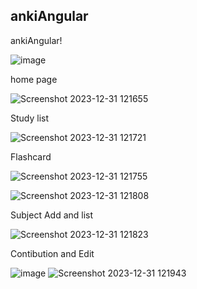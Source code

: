 




## ankiAngular
ankiAngular!

![image](https://github.com/sambathkumarpi/ankiAngular/assets/12695665/36d742fc-5855-4960-b196-88122fd0e60f)


home page 

![Screenshot 2023-12-31 121655](https://github.com/sambathkumarpi/ankiAngular/assets/12695665/ab5d4ab8-6cff-42ec-868e-054c6440a3b0)

Study list

![Screenshot 2023-12-31 121721](https://github.com/sambathkumarpi/ankiAngular/assets/12695665/67380cbd-6ca1-453a-b3aa-8f0ffbbe48aa)

Flashcard

![Screenshot 2023-12-31 121755](https://github.com/sambathkumarpi/ankiAngular/assets/12695665/3b7d08d8-897e-4287-ae76-e0599ab73aaa)

![Screenshot 2023-12-31 121808](https://github.com/sambathkumarpi/ankiAngular/assets/12695665/eafd7ace-3401-4771-9f72-e8a50fa03011)

Subject Add and list

![Screenshot 2023-12-31 121823](https://github.com/sambathkumarpi/ankiAngular/assets/12695665/7c6c0f26-e7ae-485d-bf0b-55824c145cb0)

Contibution and Edit

![image](https://github.com/sambathkumarpi/ankiAngular/assets/12695665/ab3a111e-bdb7-49d7-bc31-0cc3c6731da9)
![Screenshot 2023-12-31 121943](https://github.com/sambathkumarpi/ankiAngular/assets/12695665/3c41fdb1-3da7-481e-b879-27aaf3f38887)






